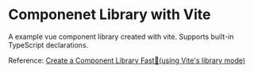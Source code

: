 # Componenet Library with Vite

A example vue component library created with vite. Supports built-in TypeScript declarations.

Reference: [Create a Component Library Fast🚀(using Vite's library mode)](https://dev.to/receter/how-to-create-a-react-component-library-using-vites-library-mode-4lma)
